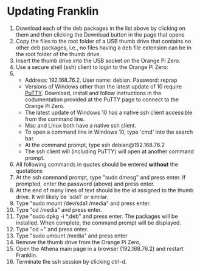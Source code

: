 <h1>Updating Franklin</h1>
<ol>
<li>Download each of the deb packages in the list above by clicking on them and then clicking the Download button in the page that opens</li>
<li>Copy the files to the root folder of a USB thumb drive that contains no other deb packages, i.e., no files having a deb file extension can be in the root folder of the thumb drive.</li>
<li>Insert the thumb drive into the USB socket on the Orange Pi Zero.</li>
<li>Use a secure shell (ssh) client to login to the Orange Pi Zero:
<li><ul>
<li>Address: 192.168.76.2. User name: debian. Password: reprap</li>
<li>Versions of Windows other than the latest update of 10 require <a href="https://www.chiark.greenend.org.uk/~sgtatham/putty/" target="_blank">PuTTY</a>. Download, install and follow instructions in the codumentation provided at the PuTTY page to connect to the Orange Pi Zero.</li>
<li>The latest update of Windows 10 has a native ssh client accessible from the command line.</li>
<li> Mac and Linux both have a native ssh client.</li>
<li>To open a command line in Windows 10, type 'cmd' into the search bar.</li>
<li>At the command prompt, type ssh debian@192.168.76.2</li>
<li>The ssh client will (including PuTTY) will open at another command prompt.</li>
</ul></li>
<li> All following commands in quotes should be entered <strong>without</strong> the quotations</li>
<li>At the ssh command prompt, type "sudo dmesg" and press enter. If prompted, enter the password (above) and press enter.</li>
<li> At the end of many lines of text should be the id assigned to the thumb drive. It will likely be 'sda1' or similar.</li>
<li>Type "sudo mount /dev/sda1 /media" and press enter.</li>
<li>Type "cd /media" and press enter.</li>
<li>Type "sudo dpkg -i *.deb" and press enter. The packages will be installed. When complete, the command prompt will be displayed.</li>
<li>Type "cd ~" and press enter.</li>
<li>Type "sudo umount /media" and press enter</li>
<li>Remove the thumb drive from the Orange Pi Zero,</li>
<li>Open the Athena main page in a browser (192.168.76.2) and restart Franklin.</li>
<li>Terminate the ssh session by clicking ctrl-d.</li> 
</ol>